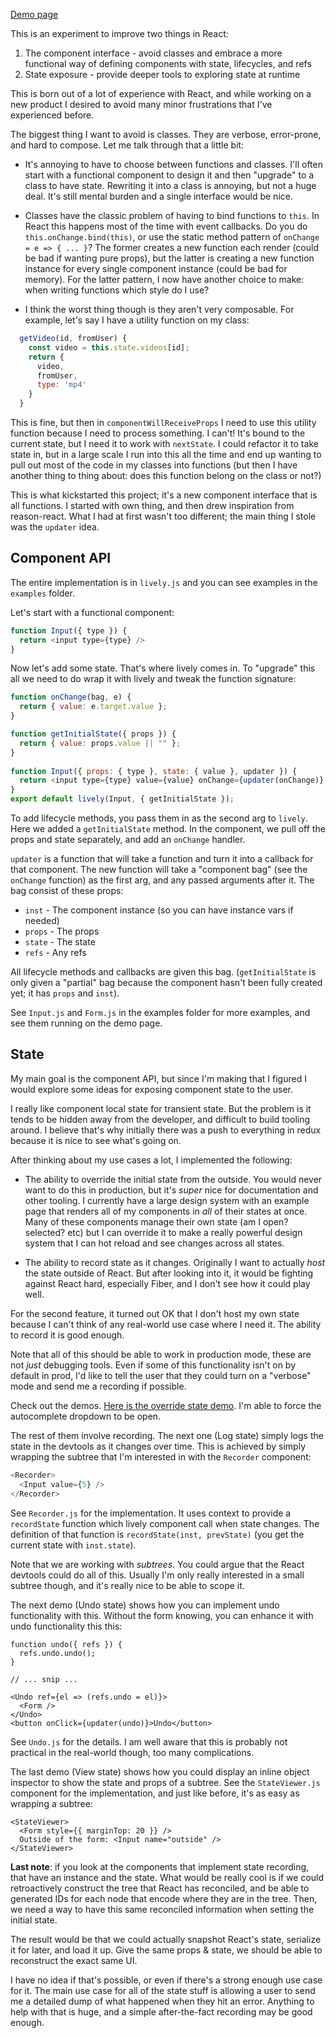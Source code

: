 
[Demo page]()

This is an experiment to improve two things in React:

1. The component interface - avoid classes and embrace a more
functional way of defining components with state, lifecycles, and refs
2. State exposure - provide deeper tools to exploring state at runtime

This is born out of a lot of experience with React, and while working
on a new product I desired to avoid many minor frustrations that I've
experienced before.

The biggest thing I want to avoid is classes. They are verbose,
error-prone, and hard to compose. Let me talk through that a little bit:

* It's annoying to have to choose between functions and classes. I'll
  often start with a functional component to design it and then
  "upgrade" to a class to have state. Rewriting it into a class is
  annoying, but not a huge deal. It's still mental burden and a single
  interface would be nice.

* Classes have the classic problem of having to bind functions to
  `this`. In React this happens most of the time with event callbacks.
  Do you do `this.onChange.bind(this)`, or use the static method
  pattern of `onChange = e => { ... }`? The former creates a new
  function each render (could be bad if wanting pure props), but the
  latter is creating a new function instance for every single
  component instance (could be bad for memory). For the latter
  pattern, I now have another choice to make: when writing functions
  which style do I use?

* I think the worst thing though is they aren't very composable. For
  example, let's say I have a utility function on my class:

```js
  getVideo(id, fromUser) {
    const video = this.state.videos[id];
    return {
      video,
      fromUser,
      type: 'mp4'
    }
  }
```

  This is fine, but then in `componentWillReceiveProps` I need to use
  this utility function because I need to process something. I can't!
  It's bound to the current state, but I need it to work with
  `nextState`. I could refactor it to take state in, but in a large
  scale I run into this all the time and end up wanting to pull out
  most of the code in my classes into functions (but then I have
  another thing to thing about: does this function belong on the class
  or not?)

This is what kickstarted this project; it's a new component interface
that is all functions. I started with own thing, and then drew
inspiration from reason-react. What I had at first wasn't too
different; the main thing I stole was the `updater` idea.

## Component API

The entire implementation is in `lively.js` and you can see examples
in the `examples` folder.

Let's start with a functional component:

```js
function Input({ type }) {
  return <input type={type} />
}
```

Now let's add some state. That's where lively comes in. To "upgrade"
this all we need to do wrap it with lively and tweak the function signature:

```js
function onChange(bag, e) {
  return { value: e.target.value };
}

function getInitialState({ props }) {
  return { value: props.value || "" };
}
  
function Input({ props: { type }, state: { value }, updater }) {
  return <input type={type} value={value} onChange={updater(onChange)} />
}
export default lively(Input, { getInitialState });
```

To add lifecycle methods, you pass them in as the second arg to
`lively`. Here we added a `getInitialState` method. In the component,
we pull off the props and state separately, and add an `onChange` handler.

`updater` is a function that will take a function and turn it into a
callback for that component. The new function will take a "component
bag" (see the `onChange` function) as the first arg, and any passed
arguments after it. The bag consist of these props:

* `inst` - The component instance (so you can have instance vars if needed)
* `props` - The props
* `state` - The state
* `refs` - Any refs

All lifecycle methods and callbacks are given this bag.
(`getInitialState` is only given a "partial" bag because the component
hasn't been fully created yet; it has `props` and `inst`).

See `Input.js` and `Form.js` in the examples folder for more examples,
and see them running on the demo page.

## State

My main goal is the component API, but since I'm making that I figured
I would explore some ideas for exposing component state to the user.

I really like component local state for transient state. But the
problem is it tends to be hidden away from the developer, and
difficult to build tooling around. I believe that's why initially
there was a push to everything in redux because it is nice to see
what's going on.

After thinking about my use cases a lot, I implemented the following:

* The ability to override the initial state from the outside. You
  would never want to do this in production, but it's *super* nice for
  documentation and other tooling. I currently have a large design
  system with an example page that renders all of my components in
  *all* of their states at once. Many of these components manage their
  own state (am I open? selected? etc) but I can override it to make a
  really powerful design system that I can hot reload and see changes
  across all states.

* The ability to record state as it changes. Originally I want to
  actually *host* the state outside of React. But after looking into
  it, it would be fighting against React hard, especially Fiber, and I
  don't see how it could play well.

For the second feature, it turned out OK that I don't host my own
state because I can't think of any real-world use case where I need
it. The ability to record it is good enough.

Note that all of this should be able to work in production mode, these
are not *just* debugging tools. Even if some of this functionality
isn't on by default in prod, I'd like to tell the user that they could
turn on a "verbose" mode and send me a recording if possible.

Check out the demos.
[Here is the override state demo](http://localhost:3000/#override-state).
I'm able to force the autocomplete dropdown to be open.

The rest of them involve recording. The next one (Log state) simply
logs the state in the devtools as it changes over time. This is
achieved by simply wrapping the subtree that I'm interested in with
the `Recorder` component:

```js
<Recorder>
  <Input value={5} />
</Recorder>
```

See `Recorder.js` for the implementation. It uses context to provide a
`recordState` function which lively component call when state changes.
The definition of that function is `recordState(inst, prevState)` (you
get the current state with `inst.state`).

Note that we are working with *subtrees*. You could argue that the
React devtools could do all of this. Usually I'm only really
interested in a small subtree though, and it's really nice to be able
to scope it.

The next demo (Undo state) shows how you can implement undo
functionality with this. Without the form knowing, you can enhance it
with undo functionality this this:

```
function undo({ refs }) {
  refs.undo.undo();
}

// ... snip ...

<Undo ref={el => (refs.undo = el)}>
  <Form />
</Undo>
<button onClick={updater(undo)}>Undo</button>
```

See `Undo.js` for the details. I am well aware that this is probably
not practical in the real-world though, too many complications.

The last demo (View state) shows how you could display an inline
object inspector to show the state and props of a subtree. See the
`StateViewer.js` component for the implementation, and just like
before, it's as easy as wrapping a subtree:

```
<StateViewer>
  <Form style={{ marginTop: 20 }} />
  Outside of the form: <Input name="outside" />
</StateViewer>
```

**Last note**: if you look at the components that implement state
recording, that have an instance and the state. What would be really
cool is if we could retroactively construct the tree that React has
reconciled, and be able to generated IDs for each node that encode
where they are in the tree. Then, we need a way to have this same
reconciled information when setting the initial state.

The result would be that we could actually snapshot React's state,
serialize it for later, and load it up. Give the same props & state,
we should be able to reconstruct the exact same UI.

I have no idea if that's possible, or even if there's a strong enough
use case for it. The main use case for all of the state stuff is
allowing a user to send me a detailed dump of what happened when they
hit an error. Anything to help with that is huge, and a simple
after-the-fact recording may be good enough.
